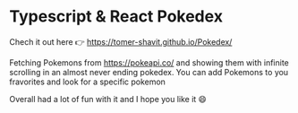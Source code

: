 # Typescript & React Pokedex
Chech it out here 👉 https://tomer-shavit.github.io/Pokedex/

Fetching Pokemons from https://pokeapi.co/ and showing them with infinite scrolling in an almost never ending pokedex.
You can add Pokemons to you fravorites and look for a specific pokemon

Overall had a lot of fun with it and I hope you like it 😄
